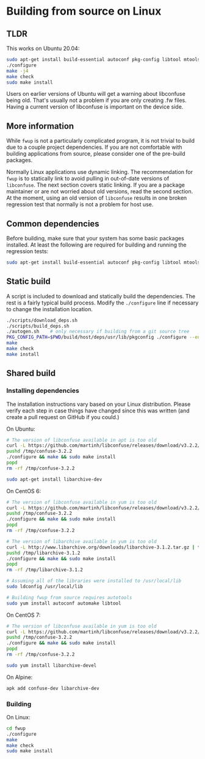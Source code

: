 # Building from source on Linux

## TLDR

This works on Ubuntu 20.04:

```sh
sudo apt-get install build-essential autoconf pkg-config libtool mtools unzip zip help2man libconfuse-dev libarchive-dev xdelta3
./configure
make -j4
make check
sudo make install
```

Users on earlier versions of Ubuntu will get a warning about libconfuse being
old. That's usually not a problem if you are only creating .fw files. Having a
current version of libconfuse is important on the device side.

## More information

While `fwup` is not a particularly complicated program, it is not trivial to
build due to a couple project dependencies. If you are not comfortable with
building applications from source, please consider one of the pre-build
packages.

Normally Linux applications use dynamic linking. The recommendation for `fwup`
is to statically link to avoid pulling in out-of-date versions of `libconfuse`.
The next section covers static linking. If you are a package maintainer or are
not worried about old versions, read the second section. At the moment, using an
old version of `libconfuse` results in one broken regression test that normally
is not a problem for host use.

## Common dependencies

Before building, make sure that your system has some basic packages installed.
At least the following are required for building and running the regression
tests:

```sh
sudo apt-get install build-essential autoconf pkg-config libtool mtools unzip zip help2man xdelta3
```

## Static build

A script is included to download and statically build the dependencies. The rest
is a fairly typical build process. Modify the `./configure` line if necessary to
change the installation location.

```sh
./scripts/download_deps.sh
./scripts/build_deps.sh
./autogen.sh    # only necessary if building from a git source tree
PKG_CONFIG_PATH=$PWD/build/host/deps/usr/lib/pkgconfig ./configure --enable-shared=no
make
make check
make install
```

## Shared build

### Installing dependencies

The installation instructions vary based on your Linux distribution. Please
verify each step in case things have changed since this was written (and create
a pull request on GitHub if you could.)

On Ubuntu:

```sh
# The version of libconfuse available in apt is too old
curl -L https://github.com/martinh/libconfuse/releases/download/v3.2.2/confuse-3.2.2.tar.gz | tar -xz -C /tmp
pushd /tmp/confuse-3.2.2
./configure && make && sudo make install
popd
rm -rf /tmp/confuse-3.2.2

sudo apt-get install libarchive-dev
```

On CentOS 6:

```sh
# The version of libconfuse available in yum is too old
curl -L https://github.com/martinh/libconfuse/releases/download/v3.2.2/confuse-3.2.2.tar.gz | tar -xz -C /tmp
pushd /tmp/confuse-3.2.2
./configure && make && sudo make install
popd
rm -rf /tmp/confuse-3.2.2

# The version of libarchive available in yum is too old
curl -L http://www.libarchive.org/downloads/libarchive-3.1.2.tar.gz | tar -xz -C /tmp
pushd /tmp/libarchive-3.1.2
./configure && make && sudo make install
popd
rm -rf /tmp/libarchive-3.1.2

# Assuming all of the libraries were installed to /usr/local/lib
sudo ldconfig /usr/local/lib

# Building fwup from source requires autotools
sudo yum install autoconf automake libtool
```

On CentOS 7:

```sh
# The version of libconfuse available in yum is too old
curl -L https://github.com/martinh/libconfuse/releases/download/v3.2.2/confuse-3.2.2.tar.gz | tar -xz -C /tmp
pushd /tmp/confuse-3.2.2
./configure && make && sudo make install
popd
rm -rf /tmp/confuse-3.2.2

sudo yum install libarchive-devel
```

On Alpine:

```sh
apk add confuse-dev libarchive-dev
```

### Building

On Linux:

```sh
cd fwup
./configure
make
make check
sudo make install
```

